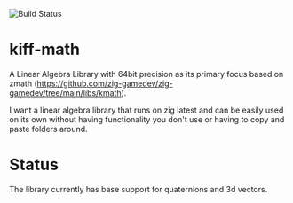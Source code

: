 ![Build Status](https://github.com/kiffpuppygames/kiff-math/workflows/main.yml/badge.svg?branch=main&event=push&status=success)

# kiff-math

A Linear Algebra Library with 64bit precision as its primary focus based on zmath (https://github.com/zig-gamedev/zig-gamedev/tree/main/libs/kmath). 

I want a linear algebra library that runs on zig latest and can be easily used on its own without having functionality you don't use or having to copy and paste folders around.

# Status
The library currently has base support for quaternions and 3d vectors.
